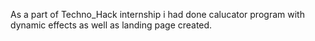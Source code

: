 As a part of Techno_Hack internship i had done calucator program with dynamic effects as well as landing page created.
